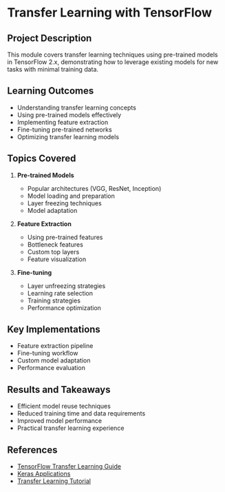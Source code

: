 # Transfer Learning with TensorFlow

## Project Description
This module covers transfer learning techniques using pre-trained models in TensorFlow 2.x, demonstrating how to leverage existing models for new tasks with minimal training data.

## Learning Outcomes
- Understanding transfer learning concepts
- Using pre-trained models effectively
- Implementing feature extraction
- Fine-tuning pre-trained networks
- Optimizing transfer learning models

## Topics Covered
1. **Pre-trained Models**
   - Popular architectures (VGG, ResNet, Inception)
   - Model loading and preparation
   - Layer freezing techniques
   - Model adaptation

2. **Feature Extraction**
   - Using pre-trained features
   - Bottleneck features
   - Custom top layers
   - Feature visualization

3. **Fine-tuning**
   - Layer unfreezing strategies
   - Learning rate selection
   - Training strategies
   - Performance optimization

## Key Implementations
- Feature extraction pipeline
- Fine-tuning workflow
- Custom model adaptation
- Performance evaluation

## Results and Takeaways
- Efficient model reuse techniques
- Reduced training time and data requirements
- Improved model performance
- Practical transfer learning experience

## References
- [TensorFlow Transfer Learning Guide](https://www.tensorflow.org/tutorials/images/transfer_learning)
- [Keras Applications](https://keras.io/api/applications/)
- [Transfer Learning Tutorial](https://www.tensorflow.org/tutorials/images/transfer_learning_with_hub) 